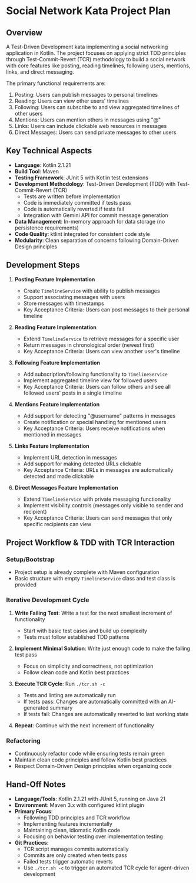 # Social Network Kata Project Plan

## Overview

A Test-Driven Development kata implementing a social networking application in Kotlin. The project focuses on applying strict TDD principles through Test-Commit-Revert (TCR) methodology to build a social network with core features like posting, reading timelines, following users, mentions, links, and direct messaging.

The primary functional requirements are:
1. Posting: Users can publish messages to personal timelines
2. Reading: Users can view other users' timelines
3. Following: Users can subscribe to and view aggregated timelines of other users
4. Mentions: Users can mention others in messages using "@"
5. Links: Users can include clickable web resources in messages
6. Direct Messages: Users can send private messages to other users

## Key Technical Aspects

- **Language**: Kotlin 2.1.21
- **Build Tool**: Maven
- **Testing Framework**: JUnit 5 with Kotlin test extensions
- **Development Methodology**: Test-Driven Development (TDD) with Test-Commit-Revert (TCR)
  - Tests are written before implementation
  - Code is immediately committed if tests pass
  - Code is automatically reverted if tests fail
  - Integration with Gemini API for commit message generation
- **Data Management**: In-memory approach for data storage (no persistence requirements)
- **Code Quality**: ktlint integrated for consistent code style
- **Modularity**: Clean separation of concerns following Domain-Driven Design principles

## Development Steps

1. **Posting Feature Implementation**
   - Create `TimelineService` with ability to publish messages
   - Support associating messages with users
   - Store messages with timestamps
   - Key Acceptance Criteria: Users can post messages to their personal timeline

2. **Reading Feature Implementation**
   - Extend `TimelineService` to retrieve messages for a specific user
   - Return messages in chronological order (newest first)
   - Key Acceptance Criteria: Users can view another user's timeline

3. **Following Feature Implementation**
   - Add subscription/following functionality to `TimelineService`
   - Implement aggregated timeline view for followed users
   - Key Acceptance Criteria: Users can follow others and see all followed users' posts in a single timeline

4. **Mentions Feature Implementation**
   - Add support for detecting "@username" patterns in messages
   - Create notification or special handling for mentioned users
   - Key Acceptance Criteria: Users receive notifications when mentioned in messages

5. **Links Feature Implementation**
   - Implement URL detection in messages
   - Add support for making detected URLs clickable
   - Key Acceptance Criteria: URLs in messages are automatically detected and made clickable

6. **Direct Messages Feature Implementation**
   - Extend `TimelineService` with private messaging functionality
   - Implement visibility controls (messages only visible to sender and recipient)
   - Key Acceptance Criteria: Users can send messages that only specific recipients can view

## Project Workflow & TDD with TCR Interaction

### Setup/Bootstrap
- Project setup is already complete with Maven configuration
- Basic structure with empty `TimelineService` class and test class is provided

### Iterative Development Cycle
1. **Write Failing Test**: Write a test for the next smallest increment of functionality
   - Start with basic test cases and build up complexity
   - Tests must follow established TDD patterns

2. **Implement Minimal Solution**: Write just enough code to make the failing test pass
   - Focus on simplicity and correctness, not optimization
   - Follow clean code and Kotlin best practices

3. **Execute TCR Cycle**: Run `./tcr.sh -c` 
   - Tests and linting are automatically run
   - If tests pass: Changes are automatically committed with an AI-generated summary
   - If tests fail: Changes are automatically reverted to last working state

4. **Repeat**: Continue with the next increment of functionality

### Refactoring
- Continuously refactor code while ensuring tests remain green
- Maintain clean code principles and follow Kotlin best practices
- Respect Domain-Driven Design principles when organizing code

## Hand-Off Notes

- **Language/Tools**: Kotlin 2.1.21 with JUnit 5, running on Java 21
- **Environment**: Maven 3.x with configured ktlint plugin
- **Primary Focus**: 
  - Following TDD principles and TCR workflow
  - Implementing features incrementally
  - Maintaining clean, idiomatic Kotlin code
  - Focusing on behavior testing over implementation testing
- **Git Practices**: 
  - TCR script manages commits automatically
  - Commits are only created when tests pass
  - Failed tests trigger automatic reverts
  - Use `./tcr.sh -c` to trigger an automated TCR cycle for agent-driven development